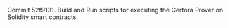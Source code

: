 Commit 52f9131.                    Build and Run scripts for executing the Certora Prover on Solidity smart contracts.